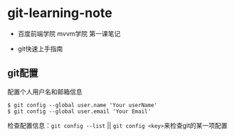 # git-learning-note
* 百度前端学院 mvvm学院 第一课笔记

* git快速上手指南
## git配置
配置个人用户名和邮箱信息
    
```
$ git config --global user.name 'Your userName'
$ git config --global user.email 'Your Email'
```

检查配置信息：`git config --list` || `git config <key>`来检查git的某一项配置
